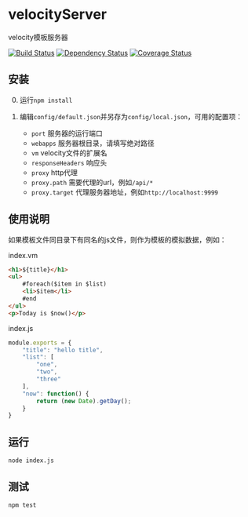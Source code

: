 # velocityServer

velocity模板服务器

[![Build Status](https://travis-ci.org/holyzfy/velocityServer.svg)](https://travis-ci.org/holyzfy/velocityServer)
[![Dependency Status](https://david-dm.org/holyzfy/velocityServer.svg)](https://david-dm.org/holyzfy/velocityServer)
[![Coverage Status](https://coveralls.io/repos/holyzfy/velocityServer/badge.svg?branch=master&service=github)](https://coveralls.io/github/holyzfy/velocityServer?branch=master)

## 安装

0. 运行`npm install`

0. 编辑`config/default.json`并另存为`config/local.json`，可用的配置项：

    - `port` 服务器的运行端口
    - `webapps` 服务器根目录，请填写绝对路径
    - `vm` velocity文件的扩展名
    - `responseHeaders` 响应头
    - `proxy` http代理
    - `proxy.path` 需要代理的url，例如`/api/*`
    - `proxy.target` 代理服务器地址，例如`http://localhost:9999`

## 使用说明

如果模板文件同目录下有同名的js文件，则作为模板的模拟数据，例如：

index.vm

```html
<h1>${title}</h1>
<ul>
    #foreach($item in $list)
    <li>$item</li>
    #end
</ul>
<p>Today is $now()</p>
```

index.js

```js
module.exports = {
    "title": "hello title",
    "list": [
        "one",
        "two",
        "three"
    ],
    "now": function() {
        return (new Date).getDay();
    }
}
```

## 运行

    node index.js

## 测试

    npm test
